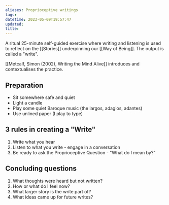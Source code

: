 ```yaml
---
aliases: Proprioceptive writings
tags: 
datetime: 2023-05-09T19:57:47
updated: 
title: 
---
```

A ritual 25-minute self-guided exercise where writing and listening is used to reflect on the [[Stories]] underpinning our [[Way of Being]]. The output is called a "write".

[[Metcalf, Simon (2002), Writing the Mind Alive]] introduces and contextualises the practice.
## Preparation
- Sit somewhere safe and quiet
- Light a candle
- Play some quiet Baroque music (the largos, adagios, adantes)
- Use unlined paper (I play to type)
## 3 rules in creating a "Write"
1. Write what you hear
2. Listen to what you write - engage in a conversation
3. Be ready to ask the Proprioceptive Question - "What do I mean by?"
## Concluding questions
1. What thoughts were heard but not written?
2. How or what do I feel now?
3. What larger story is the write part of?
4. What ideas came up for future writes?
